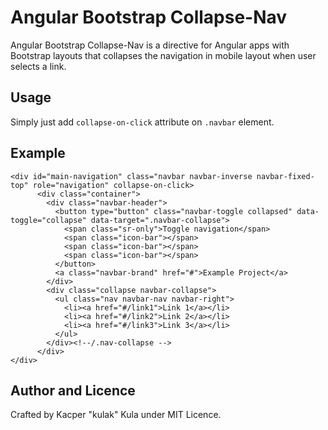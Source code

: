 Angular Bootstrap Collapse-Nav
=========

Angular Bootstrap Collapse-Nav is a directive for Angular apps with Bootstrap layouts that collapses the navigation in mobile layout when user selects a link.

Usage
---
Simply just add `collapse-on-click` attribute on `.navbar` element.

Example
---
```
<div id="main-navigation" class="navbar navbar-inverse navbar-fixed-top" role="navigation" collapse-on-click>
      <div class="container">
        <div class="navbar-header">
          <button type="button" class="navbar-toggle collapsed" data-toggle="collapse" data-target=".navbar-collapse">
            <span class="sr-only">Toggle navigation</span>
            <span class="icon-bar"></span>
            <span class="icon-bar"></span>
            <span class="icon-bar"></span>
          </button>
          <a class="navbar-brand" href="#">Example Project</a>
        </div>
        <div class="collapse navbar-collapse">
          <ul class="nav navbar-nav navbar-right">
            <li><a href="#/link1">Link 1</a></li>
            <li><a href="#/link2">Link 2</a></li>
            <li><a href="#/link3">Link 3</a></li>
          </ul>
        </div><!--/.nav-collapse -->
      </div>
</div>
```

Author and Licence
---
Crafted by Kacper "kulak" Kula under MIT Licence.
